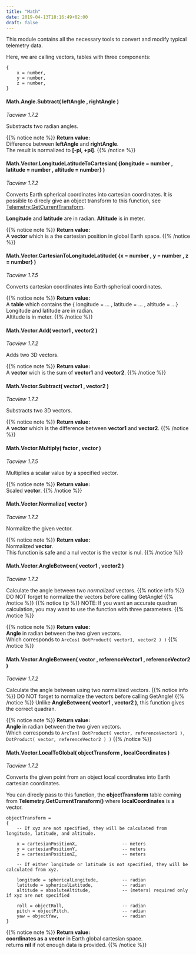 ```yaml
---
title: "Math"
date: 2019-04-13T18:16:49+02:00
draft: false
---
```


This module contains all the necessary tools to convert and modify typical telemetry data.

Here, we are calling vectors, tables with three components:

	{
		x = number,
		y = number,
		z = number,
	}

#### Math.Angle.Subtract( leftAngle , rightAngle )
*Tacview 1.7.2*

Substracts two radian angles.

{{% notice note %}}
**Return value:**<br>
	Difference between **leftAngle** and **rightAngle**.<br>
	The result is normalized to **[-pi, +pi]**.
{{% /notice %}}


#### Math.Vector.LongitudeLatitudeToCartesian( {longitude = number , latitude = number , altitude = number} )
*Tacview 1.7.2*

Converts Earth spherical coordinates into cartesian coordinates.
It is possible to direcly give an object transform to this function, see [Telemetry.GetCurrentTransform](/telemetry/#telemetry-getcurrenttransform-objecthandle-tacview-1-7-2).

**Longitude** and **latitude** are in radian.
**Altitude** is in meter.

{{% notice note %}}
**Return value:**<br>
	A **vector** which is a the cartesian position in global Earth space.
{{% /notice %}}


#### Math.Vector.CartesianToLongitudeLatitude( {x = number , y = number , z = number} )
*Tacview 1.7.5*

Converts cartesian coordinates into Earth spherical coordinates.

{{% notice note %}}
**Return value:**<br>
	A **table** which contains the { longitude = ... , latitude = ... , altitude = ...}<br>
	Longitude and latitude are in radian.<br>
	Altitude is in meter.
{{% /notice %}}


#### Math.Vector.Add( vector1 , vector2 )
*Tacview 1.7.2*

Adds two 3D vectors.

{{% notice note %}}
**Return value:**<br>
	A **vector** wich is the sum of **vector1** and **vector2**.
{{% /notice %}}


#### Math.Vector.Subtract( vector1 , vector2 )
*Tacview 1.7.2*

Substracts two 3D vectors.

{{% notice note %}}
**Return value:**<br>
	A **vector** which is the difference between **vector1** and **vector2**.
{{% /notice %}}


#### Math.Vector.Multiply( factor , vector )
*Tacview 1.7.5*

Multiplies a scalar value by a specified vector.

{{% notice note %}}
**Return value:**<br>
	Scaled **vector**.
{{% /notice %}}


#### Math.Vector.Normalize( vector )
*Tacview 1.7.2*

Normalize the given vector.

{{% notice note %}}
**Return value:**<br>
	Normalized **vector**.<br>
	This function is safe and a nul vector is the vector is nul.
{{% /notice %}}


#### Math.Vector.AngleBetween( vector1 , vector2 )
*Tacview 1.7.2*

Calculate the angle between two *normalized* vectors.
{{% notice info %}}
DO NOT forget to normalize the vectors before calling GetAngle!
{{% /notice %}}
{{% notice tip %}}
NOTE: If you want an accurate quadran calculation, you may want to use the function with three parameters.
{{% /notice %}}

{{% notice note %}}
**Return value:**<br>
	**Angle** in radian between the two given vectors.<br>
	Which corresponds to `ArcCos( DotProduct( vector1, vector2 ) )`
{{% /notice %}}


#### Math.Vector.AngleBetween( vector , referenceVector1 , referenceVector2 )
*Tacview 1.7.2*

Calculate the angle between using two normalized vectors.
{{% notice info %}}
DO NOT forget to normalize the vectors before calling GetAngle!
{{% /notice %}}
Unlike **AngleBetween( vector1 , vector2 )**, this function gives the correct quadran.

{{% notice note %}}
**Return value:**<br>
	**Angle** in radian between the two given vectors.<br>
	Which corresponds to `ArcTan( DotProduct( vector, referenceVector1 ), DotProduct( vector, referenceVector2 ) )`
{{% /notice %}}


#### Math.Vector.LocalToGlobal( objectTransform , localCoordinates )
*Tacview 1.7.2*

Converts the given point from an object local coordinates into Earth cartesian coordinates.

You can direcly pass to this function, the **objectTransform** table coming from **Telemetry.GetCurrentTransform()** where **localCoordinates** is a vector.

	objectTransform =
	{
		-- If xyz are not specified, they will be calculated from longitude, latitude, and altitude.

		x = cartesianPositionX,					-- meters
		y = cartesianPositionY,					-- meters
		z = cartesianPositionZ,					-- meters

		-- If either longitude or latitude is not specified, they will be calculated from xyz.

		longitude = sphericalLongitude,			-- radian
		latitude = sphericalLatitude,			-- radian
		altitude = absoluteAltitude,			-- (meters) required only if xyz are not specified

		roll = objectRoll,						-- radian
		pitch = objectPitch,					-- radian
		yaw = objectYaw,						-- radian
	}

{{% notice note %}}
**Return value:**<br>
	**coordinates as a vector** in Earth global cartesian space.<br>
	returns **nil** if not enough data is provided.
{{% /notice %}}
